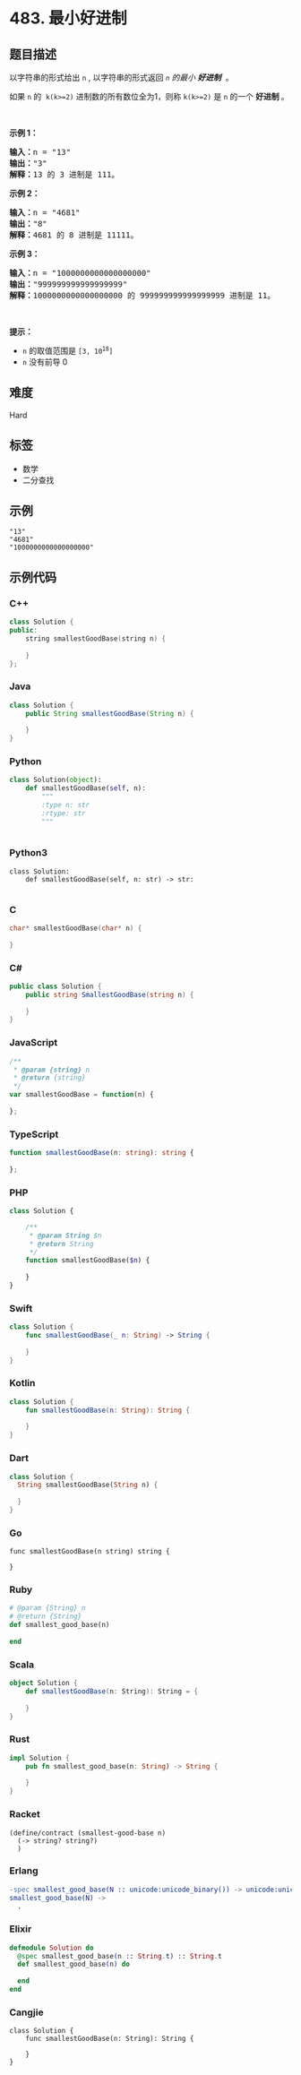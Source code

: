 # 483. 最小好进制

## 题目描述

<p>以字符串的形式给出 <code>n</code>&nbsp;, 以字符串的形式返回<em> <code>n</code> 的最小 <strong>好进制</strong> </em>&nbsp;。</p>

<p>如果 <code>n</code> 的 &nbsp;<code>k(k&gt;=2)</code>&nbsp;进制数的所有数位全为1，则称&nbsp;<code>k(k&gt;=2)</code>&nbsp;是 <code>n</code> 的一个&nbsp;<strong>好进制&nbsp;</strong>。</p>

<p>&nbsp;</p>

<p><strong>示例 1：</strong></p>

<pre>
<strong>输入：</strong>n = "13"
<strong>输出：</strong>"3"
<strong>解释：</strong>13 的 3 进制是 111。
</pre>

<p><strong>示例 2：</strong></p>

<pre>
<strong>输入：</strong>n = "4681"
<strong>输出：</strong>"8"
<strong>解释：</strong>4681 的 8 进制是 11111。
</pre>

<p><strong>示例 3：</strong></p>

<pre>
<strong>输入：</strong>n = "1000000000000000000"
<strong>输出：</strong>"999999999999999999"
<strong>解释：</strong>1000000000000000000 的 999999999999999999 进制是 11。
</pre>

<p>&nbsp;</p>

<p><strong>提示：</strong></p>

<ul>
	<li><code>n</code> 的取值范围是&nbsp;<code>[3, 10<sup>18</sup>]</code></li>
	<li><code>n</code> 没有前导 0</li>
</ul>


## 难度

Hard

## 标签

- 数学
- 二分查找

## 示例

```
"13"
"4681"
"1000000000000000000"
```

## 示例代码

### C++

```cpp
class Solution {
public:
    string smallestGoodBase(string n) {
        
    }
};
```

### Java

```java
class Solution {
    public String smallestGoodBase(String n) {
        
    }
}
```

### Python

```python
class Solution(object):
    def smallestGoodBase(self, n):
        """
        :type n: str
        :rtype: str
        """
        
```

### Python3

```python3
class Solution:
    def smallestGoodBase(self, n: str) -> str:
        
```

### C

```c
char* smallestGoodBase(char* n) {
    
}
```

### C#

```csharp
public class Solution {
    public string SmallestGoodBase(string n) {
        
    }
}
```

### JavaScript

```javascript
/**
 * @param {string} n
 * @return {string}
 */
var smallestGoodBase = function(n) {
    
};
```

### TypeScript

```typescript
function smallestGoodBase(n: string): string {
    
};
```

### PHP

```php
class Solution {

    /**
     * @param String $n
     * @return String
     */
    function smallestGoodBase($n) {
        
    }
}
```

### Swift

```swift
class Solution {
    func smallestGoodBase(_ n: String) -> String {
        
    }
}
```

### Kotlin

```kotlin
class Solution {
    fun smallestGoodBase(n: String): String {
        
    }
}
```

### Dart

```dart
class Solution {
  String smallestGoodBase(String n) {
    
  }
}
```

### Go

```golang
func smallestGoodBase(n string) string {
    
}
```

### Ruby

```ruby
# @param {String} n
# @return {String}
def smallest_good_base(n)
    
end
```

### Scala

```scala
object Solution {
    def smallestGoodBase(n: String): String = {
        
    }
}
```

### Rust

```rust
impl Solution {
    pub fn smallest_good_base(n: String) -> String {
        
    }
}
```

### Racket

```racket
(define/contract (smallest-good-base n)
  (-> string? string?)
  )
```

### Erlang

```erlang
-spec smallest_good_base(N :: unicode:unicode_binary()) -> unicode:unicode_binary().
smallest_good_base(N) ->
  .
```

### Elixir

```elixir
defmodule Solution do
  @spec smallest_good_base(n :: String.t) :: String.t
  def smallest_good_base(n) do
    
  end
end
```

### Cangjie

```cangjie
class Solution {
    func smallestGoodBase(n: String): String {

    }
}
```

